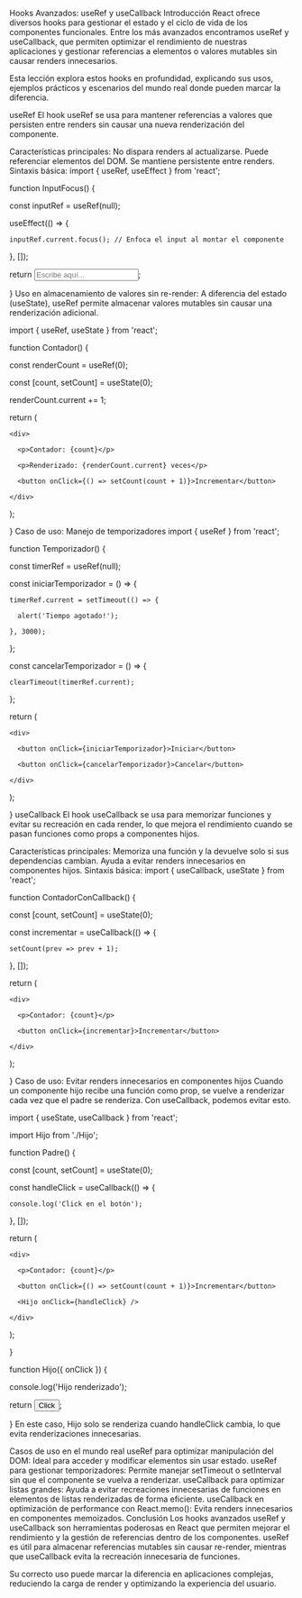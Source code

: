 Hooks Avanzados: useRef y useCallback
Introducción
React ofrece diversos hooks para gestionar el estado y el ciclo de vida de los componentes funcionales. Entre los más avanzados encontramos useRef y useCallback, que permiten optimizar el rendimiento de nuestras aplicaciones y gestionar referencias a elementos o valores mutables sin causar renders innecesarios.

Esta lección explora estos hooks en profundidad, explicando sus usos, ejemplos prácticos y escenarios del mundo real donde pueden marcar la diferencia.

useRef
El hook useRef se usa para mantener referencias a valores que persisten entre renders sin causar una nueva renderización del componente.

Características principales:
No dispara renders al actualizarse.
Puede referenciar elementos del DOM.
Se mantiene persistente entre renders.
Sintaxis básica:
import { useRef, useEffect } from 'react';

function InputFocus() {

  const inputRef = useRef(null);

  useEffect(() => {

    inputRef.current.focus(); // Enfoca el input al montar el componente

  }, []);

  return <input ref={inputRef} placeholder="Escribe aquí..." />;

}
Uso en almacenamiento de valores sin re-render:
A diferencia del estado (useState), useRef permite almacenar valores mutables sin causar una renderización adicional.

import { useRef, useState } from 'react';

function Contador() {

  const renderCount = useRef(0);

  const [count, setCount] = useState(0);

  renderCount.current += 1;

  return (

    <div>

      <p>Contador: {count}</p>

      <p>Renderizado: {renderCount.current} veces</p>

      <button onClick={() => setCount(count + 1)}>Incrementar</button>

    </div>

  );

}
Caso de uso: Manejo de temporizadores
import { useRef } from 'react';

function Temporizador() {

  const timerRef = useRef(null);

  const iniciarTemporizador = () => {

    timerRef.current = setTimeout(() => {

      alert('Tiempo agotado!');

    }, 3000);

  };

  const cancelarTemporizador = () => {

    clearTimeout(timerRef.current);

  };

  return (

    <div>

      <button onClick={iniciarTemporizador}>Iniciar</button>

      <button onClick={cancelarTemporizador}>Cancelar</button>

    </div>

  );

}
useCallback
El hook useCallback se usa para memorizar funciones y evitar su recreación en cada render, lo que mejora el rendimiento cuando se pasan funciones como props a componentes hijos.

Características principales:
Memoriza una función y la devuelve solo si sus dependencias cambian.
Ayuda a evitar renders innecesarios en componentes hijos.
Sintaxis básica:
import { useCallback, useState } from 'react';

function ContadorConCallback() {

  const [count, setCount] = useState(0);

  const incrementar = useCallback(() => {

    setCount(prev => prev + 1);

  }, []);

  return (

    <div>

      <p>Contador: {count}</p>

      <button onClick={incrementar}>Incrementar</button>

    </div>

  );

}
Caso de uso: Evitar renders innecesarios en componentes hijos
Cuando un componente hijo recibe una función como prop, se vuelve a renderizar cada vez que el padre se renderiza. Con useCallback, podemos evitar esto.

import { useState, useCallback } from 'react';

import Hijo from './Hijo';

function Padre() {

  const [count, setCount] = useState(0);

  const handleClick = useCallback(() => {

    console.log('Click en el botón');

  }, []);

  return (

    <div>

      <p>Contador: {count}</p>

      <button onClick={() => setCount(count + 1)}>Incrementar</button>

      <Hijo onClick={handleClick} />

    </div>

  );

}

function Hijo({ onClick }) {

  console.log('Hijo renderizado');

  return <button onClick={onClick}>Click</button>;

}
En este caso, Hijo solo se renderiza cuando handleClick cambia, lo que evita renderizaciones innecesarias.

Casos de uso en el mundo real
useRef para optimizar manipulación del DOM: Ideal para acceder y modificar elementos sin usar estado.
useRef para gestionar temporizadores: Permite manejar setTimeout o setInterval sin que el componente se vuelva a renderizar.
useCallback para optimizar listas grandes: Ayuda a evitar recreaciones innecesarias de funciones en elementos de listas renderizadas de forma eficiente.
useCallback en optimización de performance con React.memo(): Evita renders innecesarios en componentes memoizados.
Conclusión
Los hooks avanzados useRef y useCallback son herramientas poderosas en React que permiten mejorar el rendimiento y la gestión de referencias dentro de los componentes. useRef es útil para almacenar referencias mutables sin causar re-render, mientras que useCallback evita la recreación innecesaria de funciones.

Su correcto uso puede marcar la diferencia en aplicaciones complejas, reduciendo la carga de render y optimizando la experiencia del usuario.